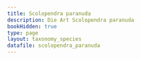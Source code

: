 ```yaml
---
title: Scolopendra paranuda
description: Die Art Scolopendra paranuda
bookHidden: true
type: page
layout: taxonomy_species
datafile: scolopendra_paranuda
---
```


